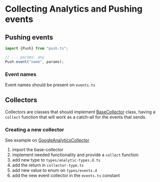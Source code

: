 # Collecting Analytics and Pushing events

## Pushing events

```ts
import {Push} from "push.ts";

// ... params: any
Push.event("name", params);
```

### Event names

Event names should be present on `events.ts`

## Collectors

Collectors are classes that should implement [BaseCollector](./collector.ts) class, having a `collect`
function that will work as a catch-all for the events that sends.

### Creating a new collector

See example on [GoogleAnalyticsCollector](./collectors/google-analytics-collector.ts)

1. import the base-collector
2. implement needed functionality and provide a `collect` function
3. add new type to `types/analytic-types.d.ts`
4. add the return in `collector-type.ts`
5. add new value to enum on `types/events.d`
6. add the new event collector in the `events.ts` constant
